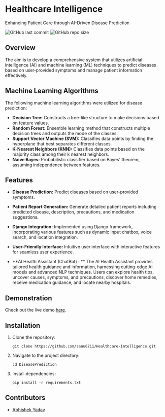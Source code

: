 # Healthcare Intelligence 
Enhancing Patient Care through AI-Driven Disease Prediction


![GitHub last commit](https://img.shields.io/github/last-commit/sanu0711/Healthcare-Intelligence)
![GitHub repo size](https://img.shields.io/github/repo-size/sanu0711/Healthcare-Intelligence)

## Overview

The aim is to develop a comprehensive system that utilizes artificial intelligence (AI) and machine learning (ML) techniques to predict diseases based on user-provided symptoms and manage patient information effectively.

## Machine Learning Algorithms

The following machine learning algorithms were utilized for disease prediction:

- **Decision Tree:** Constructs a tree-like structure to make decisions based on feature values.
- **Random Forest:** Ensemble learning method that constructs multiple decision trees and outputs the mode of the classes.
- **Support Vector Machine (SVM):** Classifies data points by finding the hyperplane that best separates different classes.
- **K-Nearest Neighbors (KNN):** Classifies data points based on the majority class among their k nearest neighbors.
- **Naive Bayes:** Probabilistic classifier based on Bayes' theorem, assuming independence between features.

## Features

- **Disease Prediction:** Predict diseases based on user-provided symptoms.
- **Patient Report Generation:** Generate detailed patient reports including predicted disease, description, precautions, and medication suggestions.
- **Django Integration:** Implemented using Django framework, incorporating various features such as dynamic input chatbox, voice search, and location integration.
- **User-Friendly Interface:** Intuitive user interface with interactive features for seamless user experience.

- **AI Health Assistant (ChatBot) : ** The AI Health Assistant provides tailored health guidance and information, harnessing cutting-edge AI models and advanced NLP techniques. Users can explore health tips, uncover causes, symptoms, and precautions, discover home remedies, receive medication guidance, and locate nearby hospitals.


## Demonstration 

Check out the live demo [here](insert_demo_link_here). 

## Installation

1. Clone the repository:

    ```
    git clone https://github.com/sanu0711/Healthcare-Intelligence.git
    ```

2. Navigate to the project directory:

    ```
    cd DiseasePrediction
    ```

3. Install dependencies:

    ```
    pip install -r requirements.txt
    ```


## Contributors

- [Abhishek Yadav](https://github.com/sanu0711)
